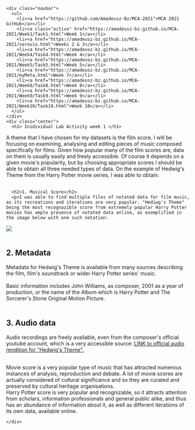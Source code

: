 <!DOCTYPE html>
<html>
  <head>
    <title>Task 1</title>
    <link rel="stylesheet" href="../css/portfolio_style.css">
  </head>
  <body>
    
    <div class="navbar">
      <ul>
        <li><a href="https://github.com/Amadeusz-Bz/MCA-2021">MCA 2021 GitHub</a></li>
        <li><a class="active" href="https://amadeusz-bz.github.io/MCA-2021/Week1/Task1.html">Week 1</a></li>
        <li><a href="https://amadeusz-bz.github.io/MCA-2021/verovio.html">Weeks 2 & 3</a></li>
        <li><a href="https://amadeusz-bz.github.io/MCA-2021/Week4/Task4.html">Week 4</a></li>
        <li><a href="https://amadeusz-bz.github.io/MCA-2021/Week5/Task5.html">Week 5</a></li>
        <li><a href="https://amadeusz-bz.github.io/MCA-2021/myMeta.html">Week 7</a></li>
        <li><a href="https://amadeusz-bz.github.io/MCA-2021/Week8/Task8.html">Week 8</a></li>
        <li><a href="https://amadeusz-bz.github.io/MCA-2021/Week9/Task9.html">Week 9</a></li>
        <li><a href="https://amadeusz-bz.github.io/MCA-2021/Week10/Task10.html">Week 10</a></li>
      </ul>
    </div>
    <div class="center">
      <h1> Inidividual Lab Activity week 1 </h1>
<p>A theme that I have chosen for my datasets is the film score. I will be focusing on examining, analysing and editing pieces of music composed specifically for films. Given how popular many of the film scores are, data on them is usually easily and freely accessible. Of course it depends on a given movie's popularity, but by choosing appropriate scores I should be able to obtain all three needed types of data. On the example of Hedwig's Theme from the Harry Potter movie series, I was able to obtain:<br><br>
  
      <h2>1. Musical Score</h2>
      <p>I was able to find multiple files of notated data for film music, as its recreations and iterations are very popular. "Hediwg's Theme" being the most recognazible score from extremely popular Harry Potter movies has ample presence of notated data online, as exemplified in the image below with one such notation:
 <img style="max-width:80%;max-height:80%;" src="https://i.imgur.com/baMsp2P.png"><br><br>
      <h2>2. Metadata</h2>
<p> Metadata for Hedwig's Theme is available from many sources describing the film, film's soundtrack or wider Harry Potter series' music. <br><br>
  Basic information includes John Williams, as composer, 2001 as a year of production, or the name of the Album which is  Harry Potter and The Sorcerer's Stone Original Motion Picture.
<br><br>  
<h2>3. Audio data</h2> 
  <p>Audio recordings are freely available, even from the composer's official youtube account, which is a very accessible source:
<a href="https://www.youtube.com/watch?v=wtHra9tFISY">LINK to official audio rendition for "Hedwig's Theme".</a><br><br>


<p>Movie score is a very popular type of music that has attracted numerous instances of analysis, reproduction and debate. A lot of movie scores are actually considered of cultural significance and so they are curated and preserved by cultural heritage organisations. <br>Harry Potter score is very popular and recognizable, so it attracts attention from scholars, information professionals and general public alike, and thus has an abundance of information about it, as well as different iterations of its own data, available online.

    </div>
</body>
</html>
